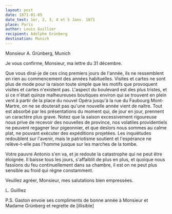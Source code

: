 ```yaml
---
layout: post
date: 1871-01-05
date_text: 1er, 2, 3, 4 et 5 Janv. 1871
place: Paris
author: Louis Guillier
recipient: Adolphe Grünberg
destination: Munich
---
```


Monsieur A. Grünberg, Munich

Je vous confirme, Monsieur, ma lettre du 31 décembre.

Que vous dirai-je de ces cinq premiers jours de l'année, ils ne ressemblent en
rien au commencement des années habituelles. Visites et cartes ne sont plus de
mode pour la raison toute simple que les motifs que provoquent visites et
cartes n'existent pas. L'aspect du boulevard est des plus tristes, et si ce
n'était quinze malheureuses boutiques environ qui se trouvent en plein vent
à partir de la place du nouvel Opéra jusqu'à la rue du Faubourg Mont-Martre, on
ne se douterait pas qu'une nouvelle année vient de naître. Tout est absorbé par
les présentations du moment qui, de jour en jour, prennent un caractère plus
grave. Notez que la saison excessivement rigoureuse nous prive de recevoir des
nouvelles de province, nos volatiles providentiels ne peuvent regagner leur
pigeonnier, et que deslors nous sommes au calme plat, ne pouvant exécuter des
expéditions projetées. Les inquiétudes redoublent sur l'avenir, mais le
patriotisme soutient et l'espérance ne relève-t-elle pas l'homme jusque sur les
marches de la tombe.

Votre pauvre Antonio s'en va, et je redoute la catastrophe qui ne peut être
éloignée. Il baisse tous les jours, s'affaiblit de plus en plus, et quoique
nous fassions du feu continuellement dans sa chambre, il est on ne peut plus
sensible au froid qui règne constamment.

Veuillez agréer, Monsieur, mes salutations bien empressées.

L. Guilliez


P.S. Gaston envoie ses compliments de bonne année à Monsieur et Madame
Grünberg et regrette de [illisible]

